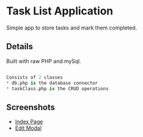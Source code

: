 # Task List Application

Simple app to store tasks and mark them completed.

## Details

Built with raw PHP and mySql. 
```python

Consists of 2 classes
* db.php is the database connector
* taskClass.php is the CRUD operations
```
## Screenshots
* [Index Page](includes/screenshots/tasklist_index.png)
* [Edit Modal](includes/screenshots/tasklist_edit.png)

